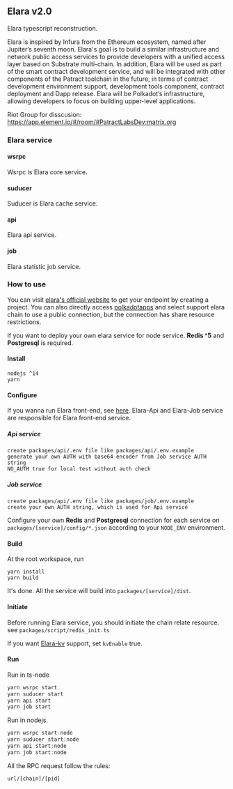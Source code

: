 ## Elara v2.0

Elara typescript reconstruction.

Elara is inspired by Infura from the Ethereum ecosystem, named after Jupiter’s seventh moon.  Elara's goal is to build a similar infrastructure and network public  access services to provide developers with a unified access layer based  on Substrate multi-chain. In addition, Elara will be used as part of the smart contract development service, and will be integrated with other  components of the Patract toolchain in the future, in terms of contract  development environment support, development tools component, contract  deployment and Dapp release. Elara will be Polkadot’s infrastructure,  allowing developers to focus on building upper-level applications.

Riot Group for disscusion: https://app.element.io/#/room/#PatractLabsDev:matrix.org

### Elara service

#### wsrpc

Wsrpc is Elara core service.

#### suducer

Suducer is Elara cache service. 

#### api

Elara api service.

#### job

Elara statistic job service.

### How to use

You can visit [elara's official website](https://elara.patract.io)  to get your endpoint by creating a project. You can also directly access [polkadotapps](https://polkadot.js.org/apps/?rpc=wss%3A%2F%2Fpolkadot.elara.patract.io#/explorer) and select support elara chain  to use a public connection, but the connection has share resource restrictions.

If you want to deploy your own elara service for node service. **Redis ^5** and **Postgresql** is required.

#### Install

```
nodejs ^14
yarn
```

#### Configure

If you wanna run Elara front-end, see [here](https://github.com/patractlabs/elara-website). Elara-Api and Elara-Job service are responsible for Elara front-end service. 

##### Api service

```
create packages/api/.env file like packages/api/.env.example
generate your own AUTH with base64 encoder from Job service AUTH string
NO_AUTH true for local test without auth check
```

##### Job service

```
create packages/api/.env file like packages/job/.env.example
create your own AUTH string, which is used for Api service
```

Configure your own **Redis** and **Postgresql** connection for each service on `packages/[service]/config/*.json` according to your `NODE_ENV` environment.

#### Build

At the root workspace, run

```
yarn install
yarn build
```

It's done. All the service will build into `packages/[service]/dist`.

#### Initiate

Before running Elara service, you should initiate the chain relate resource. see `packages/script/redis_init.ts`

If you want [Elara-kv](https://github.com/patractlabs/elara-kv-component) support, set `kvEnable` true.

#### Run

Run in ts-node

```js
yarn wsrpc start
yarn suducer start
yarn api start
yarn job start
```

Run in nodejs.

```js
yarn wsrpc start:node
yarn suducer start:node
yarn api start:node
yarn job start:node
```

All the RPC request follow the rules:

```
url/[chain]/[pid]
```